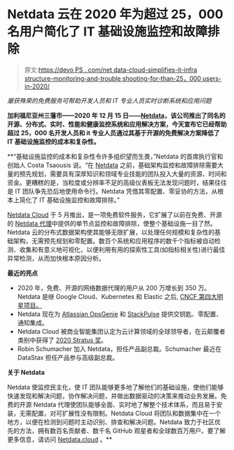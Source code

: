 # Netdata 云在 2020 年为超过 25，000 名用户简化了 IT 基础设施监控和故障排除

> 原文:[https://devo PS . com/net data-cloud-simplifies-it-infra structure-monitoring-and-trouble shooting-for-than-25，000 users-in-2020/](https://devops.com/netdata-cloud-simplifies-it-infrastructure-monitoring-and-troubleshooting-for-more-than-25-thousand-users-in-2020/)

*屡获殊荣的免费服务可帮助开发人员和 IT 专业人员实时诊断系统和应用问题*

**加利福尼亚州三藩市——2020 年 12 月 15 日——**[**Netdata**](https://www.netdata.cloud/)**，该公司推出了同名的开源、分布式、实时、性能和健康监控系统和应用解决方案，今天宣布它已经帮助超过 25，000 名开发人员和 it 专业人员通过其基于开源的免费解决方案降低了 IT 基础设施监控的成本和复杂性。**

 **“基础设施监控的成本和复杂性令许多组织望而生畏，”Netdata 的首席执行官和创始人 Costa Tsaousis 说。“在 [Netdata](https://www.netdata.cloud/product/) 之前，基础架构监控和故障排除需要大量的预先规划，需要具有深厚知识和领域专业技能的团队投入大量的资源、时间和资金。更糟糕的是，当粒度或分辨率不足的高级仪表板无法发现问题时，结果往往是 IT 团队争先恐后地使用命令行。Netdata 凭借其零配置、零妥协的方法，从根本上简化了 IT 基础设施监控和故障排除。”

[Netdata Cloud](https://www.netdata.cloud/cloud/) 于 5 月推出，是一项免费软件服务，它扩展了以前在免费、开源的 [Netdata 代理](https://www.netdata.cloud/agent/)中提供的单节点监控和故障排除，使整个基础设施一目了然。Netdata 云的分布式数据架构使其能够无限扩展，以处理任何规模和复杂性的基础架构，无需预先规划和零配置。数百个系统和应用程序的数千个指标被自动检测、收集和有意义地可视化，以便利用有用的探索性工具(如指标相关性)进行最佳异常检测，从而加快根本原因分析。

**最近的亮点**

*   2020 年，免费、开源的网络数据代理的用户从 200 万增长到 350 万。Netdata 是继 Google Cloud、Kubernetes 和 Elastic 之后, [CNCF 第四大明星项目。](https://landscape.cncf.io/format=card-mode&grouping=no&sort=stars)
*   Netdata 现在为 [Atlassian OpsGenie](https://learn.netdata.cloud/docs/agent/health/notifications/opsgenie/) 和 [StackPulse](https://learn.netdata.cloud/docs/agent/health/notifications/stackpulse/) 提供交钥匙、零配置、通知集成。
*   Netdata Cloud 被商业智能集团认定为云计算领域的全球领导者，在云颠覆者类别中获得了 [2020 Stratus 奖](https://www.bintelligence.com/blog/2020/12/8/38-cloud-computing-companies-win-2020-stratus-awards-for-cloud-computing)。
*   Robin Schumacher 加入 Netdata，担任产品副总裁。Schumacher 最近在 DataStax 担任产品参与高级副总裁。

**关于 Netdata**

Netdata 使监控民主化，使 IT 团队能够更多地了解他们的基础设施，使他们能够快速发现和解决问题，协作解决问题，并做出数据驱动的决策来推动业务发展。免费的开源 Netdata 代理使团队能够全面、实时地了解整个技术体系，而且易于安装，无需配置，对可扩展性没有限制。Netdata Cloud 将团队和数据集中在一个地方，以便在检测到问题时主动识别、排查和解决问题。Netdata 致力于社区优先的方法，拥有数百名贡献者、数千名 GitHub 观星者和全球数百万用户。要了解更多信息，请访问 [Netdata.cloud](https://www.netdata.cloud/) 。**